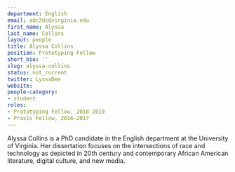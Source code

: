 ```yaml
---
department: English
email: adc2dc@virginia.edu
first_name: Alyssa
last_name: Collins
layout: people
title: Alyssa Collins
position: Prototyping Fellow
short_bio: ''
slug: alyssa-collins
status: not_current
twitter: LyssaDee
website: 
people-category:
- student
roles:
- Prototyping Fellow, 2018-2019
- Praxis Fellow, 2016-2017
---
```


Alyssa Collins is a PhD candidate in the English department at the University of Virginia. Her dissertation focuses on the intersections of race and technology as depicted in 20th century and contemporary African American literature, digital culture, and new media.
